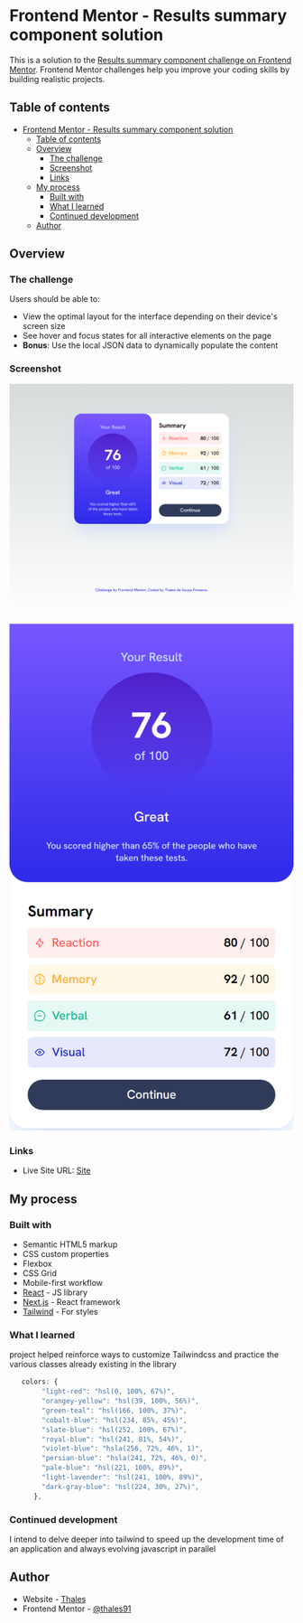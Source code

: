 # Frontend Mentor - Results summary component solution

This is a solution to the [Results summary component challenge on Frontend Mentor](https://www.frontendmentor.io/challenges/results-summary-component-CE_K6s0maV). Frontend Mentor challenges help you improve your coding skills by building realistic projects. 

## Table of contents

- [Frontend Mentor - Results summary component solution](#frontend-mentor---results-summary-component-solution)
  - [Table of contents](#table-of-contents)
  - [Overview](#overview)
    - [The challenge](#the-challenge)
    - [Screenshot](#screenshot)
    - [Links](#links)
  - [My process](#my-process)
    - [Built with](#built-with)
    - [What I learned](#what-i-learned)
    - [Continued development](#continued-development)
  - [Author](#author)
## Overview

### The challenge

Users should be able to:

- View the optimal layout for the interface depending on their device's screen size
- See hover and focus states for all interactive elements on the page
- **Bonus**: Use the local JSON data to dynamically populate the content

### Screenshot

![Desktop result](./screenshot/Desktop.png)
![Mobile result](./screenshot/Mobile.png)

### Links

- Live Site URL: [Site](https://challange-junior.vercel.app/)

## My process

### Built with

- Semantic HTML5 markup
- CSS custom properties
- Flexbox
- CSS Grid
- Mobile-first workflow
- [React](https://reactjs.org/) - JS library
- [Next.js](https://nextjs.org/) - React framework
- [Tailwind](https://tailwindcss.com//) - For styles


### What I learned


project helped reinforce ways to customize Tailwindcss and practice the various classes already existing in the library

```js
   colors: {
        "light-red": "hsl(0, 100%, 67%)",
        "orangey-yellow": "hsl(39, 100%, 56%)",
        "green-teal": "hsl(166, 100%, 37%)",
        "cobalt-blue": "hsl(234, 85%, 45%)",
        "slate-blue": "hsl(252, 100%, 67%)",
        "royal-blue": "hsl(241, 81%, 54%)",
        "violet-blue": "hsla(256, 72%, 46%, 1)",
        "persian-blue": "hsla(241, 72%, 46%, 0)",
        "pale-blue": "hsl(221, 100%, 89%)",
        "light-lavender": "hsl(241, 100%, 89%)",
        "dark-gray-blue": "hsl(224, 30%, 27%)",
      },
```


### Continued development

I intend to delve deeper into tailwind to speed up the development time of an application and always evolving javascript in parallel

## Author

- Website - [Thales](https://thalesdesouzafonseca.com.br/)
- Frontend Mentor - [@thales91](https://www.frontendmentor.io/profile/thales91)


